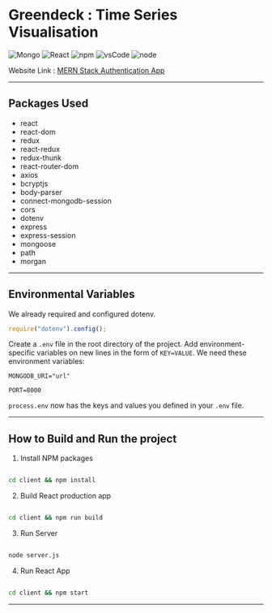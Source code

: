 # Greendeck : Time Series Visualisation

![Mongo](https://img.shields.io/badge/DB-MongoDB-yellow)
![React](https://aleen42.github.io/badges/src/react.svg)
![npm](https://aleen42.github.io/badges/src/npm.svg)
![vsCode](https://aleen42.github.io/badges/src/visual_studio_code.svg)
![node](https://aleen42.github.io/badges/src/node.svg)


Website Link : [MERN Stack Authentication App](https://havi-project.herokuapp.com/)

---

## Packages Used

- react 
- react-dom 
- redux 
- react-redux 
- redux-thunk
- react-router-dom  
- axios 
- bcryptjs 
- body-parser 
- connect-mongodb-session 
- cors  
- dotenv 
- express 
- express-session 
- mongoose 
- path 
- morgan 

---

## Environmental Variables

We already required and configured dotenv.

```javascript
require("dotenv").config();
```

Create a `.env` file in the root directory of the project. Add
environment-specific variables on new lines in the form of `KEY=VALUE`.
We need these environment variables:

```dosini
MONGODB_URI="url"

PORT=8000
```

`process.env` now has the keys and values you defined in your `.env` file.

---


## How to Build and Run the project

1. Install NPM packages

```sh

cd client && npm install

```

2. Build React production app

```sh

cd client && npm run build

```

3. Run Server

```sh

node server.js

```

4. Run React App

```sh

cd client && npm start

```

---
